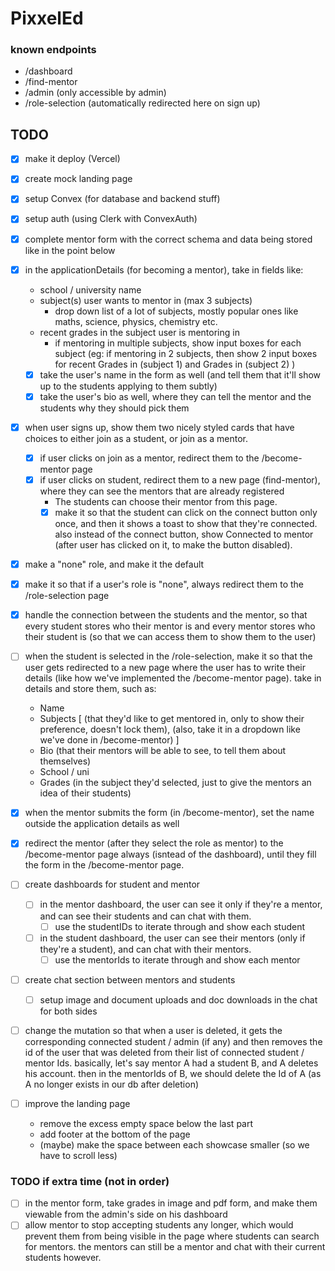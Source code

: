 # PixxelEd

### known endpoints

- /dashboard
- /find-mentor
- /admin (only accessible by admin)
- /role-selection (automatically redirected here on sign up)

## TODO

- [x] make it deploy (Vercel)
- [x] create mock landing page
- [x] setup Convex (for database and backend stuff)
- [x] setup auth (using Clerk with ConvexAuth)

- [x] complete mentor form with the correct schema and data being stored like in the point below
- [x] in the applicationDetails (for becoming a mentor), take in fields like: 
    - school / university name
    - subject(s) user wants to mentor in (max 3 subjects)
        - drop down list of a lot of subjects, mostly popular ones like maths, science, physics, chemistry etc.
    - recent grades in the subject user is mentoring in
        - if mentoring in multiple subjects, show input boxes for each subject (eg: if mentoring in 2 subjects, then show 2 input boxes for recent Grades in (subject 1) and Grades in (subject 2) )
    - [x] take the user's name in the form as well (and tell them that it'll show up to the students applying to them subtly) 
    - [x] take the user's bio as well, where they can tell the mentor and the students why they should pick them

- [x] when user signs up, show them two nicely styled cards that have choices to either join as a student, or join as a mentor. 
    - [x] if user clicks on join as a mentor, redirect them to the /become-mentor page
    - [x] if user clicks on student, redirect them to a new page (find-mentor), where they can see the mentors that are already registered
        - The students can choose their mentor from this page.
        - [x] make it so that the student can click on the connect button only once, and then it shows a toast to show that they're connected. also instead of the connect button, show Connected to mentor (after user has clicked on it, to make the button disabled).

- [x] make a "none" role, and make it the default
- [x] make it so that if a user's role is "none", always redirect them to the /role-selection page

- [x] handle the connection between the students and the mentor, so that every student stores who their mentor is and every mentor stores who their student is (so that we can access them to show them to the user)

- [ ] when the student is selected in the /role-selection, make it so that the user gets redirected to a new page where the user has to write their details (like how we've implemented the /become-mentor page). take in details and store them, such as:
    - Name
    - Subjects [ (that they'd like to get mentored in, only to show their preference, doesn't lock them), (also, take it in a dropdown like we've done in /become-mentor) ]
    - Bio (that their mentors will be able to see, to tell them about themselves)
    - School / uni
    - Grades (in the subject they'd selected, just to give the mentors an idea of their students)

- [x] when the mentor submits the form (in /become-mentor), set the name outside the application details as well 
- [x] redirect the mentor (after they select the role as mentor) to the /become-mentor page always (isntead of the dashboard), until they fill the form in the /become-mentor page.

- [ ] create dashboards for student and mentor
    - [ ] in the mentor dashboard, the user can see it only if they're a mentor, and can see their students and can chat with them.
        - [ ] use the studentIDs to iterate through and show each student
    - [ ] in the student dashboard, the user can see their mentors (only if they're a student), and can chat with their mentors.
        - [ ] use the mentorIds to iterate through and show each mentor

- [ ] create chat section between mentors and students
    - [ ] setup image and document uploads and doc downloads in the chat for both sides

- [ ] change the mutation so that when a user is deleted, it gets the corresponding connected student / admin (if any) and then removes the id of the user that was deleted from their list of connected student / mentor Ids. basically, let's say mentor A had a student B, and A deletes his account. then in the mentorIds of B, we should delete the Id of A (as A no longer exists in our db after deletion)

- [ ] improve the landing page
    - remove the excess empty space below the last part
    - add footer at the bottom of the page
    - (maybe) make the space between each showcase smaller (so we have to scroll less)

### TODO if extra time (not in order)

- [ ] in the mentor form, take grades in image and pdf form, and make them viewable from the admin's side on his dashboard
- [ ] allow mentor to stop accepting students any longer, which would prevent them from being visible in the page where students can search for mentors. the mentors can still be a mentor and chat with their current students however.
